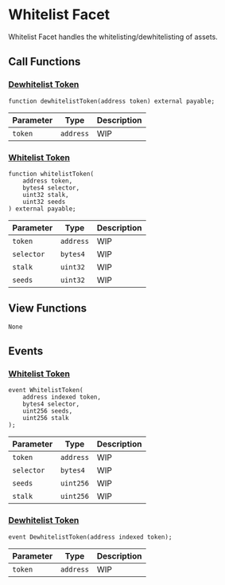# Whitelist Facet

Whitelist Facet handles the whitelisting/dewhitelisting of assets.

## Call Functions

### [Dewhitelist Token](https://github.com/BeanstalkFarms/Beanstalk/blob/master/protocol/contracts/beanstalk/silo/WhitelistFacet.sol#L26)

```solidity
function dewhitelistToken(address token) external payable;
```

| Parameter | Type      | Description |
|-----------|-----------|-------------|
| `token`   | `address` | WIP         |

### [Whitelist Token](https://github.com/BeanstalkFarms/Beanstalk/blob/master/protocol/contracts/beanstalk/silo/WhitelistFacet.sol#L31)

```solidity
function whitelistToken(
    address token,
    bytes4 selector,
    uint32 stalk,
    uint32 seeds
) external payable;
```

| Parameter  | Type      | Description |
|------------|-----------|-------------|
| `token`    | `address` | WIP         |
| `selector` | `bytes4`  | WIP         |
| `stalk`    | `uint32`  | WIP         |
| `seeds`    | `uint32`  | WIP         |

## View Functions

```solidity
None
```

## Events

### [Whitelist Token](https://github.com/BeanstalkFarms/Beanstalk/blob/master/protocol/contracts/beanstalk/silo/WhitelistFacet.sol#L17) <a href="#event-whitelist-token" id="event-whitelist-token"></a>

```solidity
event WhitelistToken(
    address indexed token,
    bytes4 selector,
    uint256 seeds,
    uint256 stalk
);
```

| Parameter  | Type      | Description |
|------------|-----------|-------------|
| `token`    | `address` | WIP         |
| `selector` | `bytes4`  | WIP         |
| `seeds`    | `uint256` | WIP         |
| `stalk`    | `uint256` | WIP         |

### [Dewhitelist Token](https://github.com/BeanstalkFarms/Beanstalk/blob/master/protocol/contracts/beanstalk/silo/WhitelistFacet.sol#L24) <a href="#event-dewhitelist-token" id="event-dewhitelist-token"></a>

```solidity
event DewhitelistToken(address indexed token);
```

| Parameter  | Type      | Description |
|------------|-----------|-------------|
| `token`    | `address` | WIP         |
